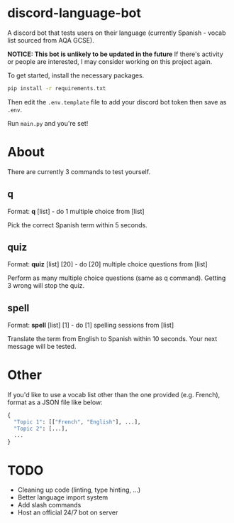 # discord-language-bot
A discord bot that tests users on their language (currently Spanish - vocab list sourced from AQA GCSE).

**NOTICE: This bot is unlikely to be updated in the future**
If there's activity or people are interested, I may consider working on this project again.

To get started, install the necessary packages.
```bash
pip install -r requirements.txt
```
Then edit the `.env.template` file to add your discord bot token then save as `.env`.

Run `main.py` and you're set!

# About

There are currently 3 commands to test yourself.

## q
Format: **q** [list] - do 1 multiple choice from [list]

Pick the correct Spanish term within 5 seconds.

## quiz
Format: **quiz** [list] [20] - do [20] multiple choice questions from [list]

Perform as many multiple choice questions (same as q command). Getting 3 wrong will stop the quiz.

## spell
Format: **spell** [list] [1] - do [1] spelling sessions from [list]

Translate the term from English to Spanish within 10 seconds. Your next message will be tested.

# Other

If you'd like to use a vocab list other than the one provided (e.g. French), format as a JSON file like below:
```py
{
  "Topic 1": [["French", "English"], ...],  
  "Topic 2": [...],
  ...
}
```

 # TODO
- Cleaning up code (linting, type hinting, ...)
- Better language import system
- Add slash commands
- Host an official 24/7 bot on server
